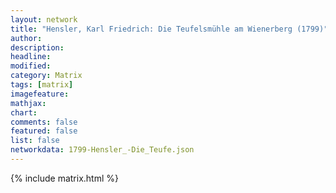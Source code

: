 ```yaml
---
layout: network
title: "Hensler, Karl Friedrich: Die Teufelsmühle am Wienerberg (1799)"
author:
description:
headline:
modified:
category: Matrix
tags: [matrix]
imagefeature: 
mathjax: 
chart: 
comments: false
featured: false
list: false
networkdata: 1799-Hensler_-Die_Teufe.json
---
```

{% include matrix.html %}
